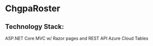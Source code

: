 # ChgpaRoster

## Technology Stack:
ASP.NET Core MVC w/ Razor pages and REST API
Azure Cloud Tables
